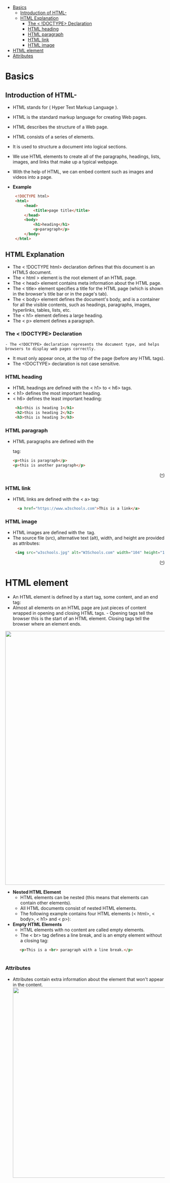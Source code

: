 - [Basics](#basics)
  - [Introduction of HTML-](#introduction-of-html-)
  - [HTML Explanation](#html-explanation)
    - [The \< !DOCTYPE\> Declaration](#the--doctype-declaration)
    - [HTML heading](#html-heading)
    - [HTML paragraph](#html-paragraph)
    - [HTML link](#html-link)
    - [HTML image](#html-image)
- [HTML element](#html-element)
- [Attributes](#attributes)







# Basics

 ## Introduction of HTML- 
   - HTML stands for ( Hyper Text Markup Language ).
   -  HTML is the standard markup language for creating Web pages. 
   -  HTML describes the structure of a Web page.
   -   HTML consists of a series of elements.
   -    It is used to structure a document into logical sections.
   - We use HTML elements to create all of the paragraphs, headings, lists, images, and links that make up a typical webpage.
   - With the help of HTML, we can embed content such as images and videos into a page.    

 - **Example** 
   ```html
    <!DOCTYPE html>
    <html>
        <head>
            <title>page title</title>
        </head>
        <body>
            <h1>heading</h1>
            <p>paragraph</p>
        </body>        
    </html>

## HTML Explanation
   - The < !DOCTYPE html> declaration defines that this document is an HTML5 document.
   - The < html > element is the root element of an HTML page.
   - The < head> element contains meta information about the HTML page.
   - The < title> element specifies a title for the HTML page (which is shown in the browser's title bar or in the page's tab).
   - The < body> element defines the document's body, and is a container for all the visible contents, such as headings, paragraphs, images, hyperlinks, tables, lists, etc.
  - The < h1> element defines a large heading.
  - The < p> element defines a paragraph.

  ### The < !DOCTYPE> Declaration
    - The <!DOCTYPE> declaration represents the document type, and helps browsers to display web pages correctly.
   - It must only appear once, at the top of the page (before any HTML tags).
   - The <!DOCTYPE> declaration is not case sensitive.

   ### HTML heading
   - HTML headings are defined with the < h1> to < h6> tags.
   - < h1> defines the most important heading.
   - < h6> defines the least important heading:
     ```html
      <h1>this is heading 1</h1>
      <h2>this is heading 2</h2>
      <h3>this is heading 3</h3>

### HTML paragraph
   - HTML paragraphs are defined with the <p> tag:
     ```html
     <p>this is paragraph</p>
     <p>this is another paragraph</p> 
<p align="right">(<a href="#top">˄</a>)

  ### HTML link
  - HTML links are defined with the < a> tag:
    ```html
      <a href="https://www.w3schools.com">This is a link</a>
 ### HTML image
  - HTML images are defined with the <img> tag.
 - The source file (src), alternative text (alt), width, and height are provided as attributes:   
   ```HTML
    <img src="w3schools.jpg" alt="W3Schools.com" width="104" height="142">```

<p align="right">(<a href="#top">˄</a>)
    
     
# HTML element
 - An HTML element is defined by a start tag, some content, and an end tag:
  -  Almost all elements on an HTML page are just pieces of content wrapped in opening and closing HTML tags.    - Opening tags tell the browser this is the start of an HTML element. Closing tags tell the browser where an element ends. 
   <img src="assets/images/Capture.JPG" width="800">

- **Nested HTML Element**
    - HTML elements can be nested (this means that elements can contain other elements).
    - All HTML documents consist of nested HTML elements.
    - The following example contains four HTML elements  (< html>, < body>, < h1> and < p>):
- **Empty HTML Elements**
   - HTML elements with no content are called empty elements.
   - The < br> tag defines a line break, and is an empty element without a closing tag:
    ```html
       <p>This is a <br> paragraph with a line break.</p>

# <h3>Attributes</h3> 
  -  Attributes contain extra information about the element that won't appear in the content.
    <img src="assets/images/htmlattribute.JPG" width="600">
 


